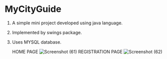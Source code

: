 # MyCityGuide
1. A simple mini project developed using java language. 
2. Implemented by swings package. 
3. Uses MYSQL database. 

   HOME PAGE 
![Screenshot (61)](https://user-images.githubusercontent.com/92942459/154681248-54bcdcf0-1414-4c7f-9bbf-d3d7b6ccc54f.png)
   REGISTRATION PAGE
![Screenshot (62)](https://user-images.githubusercontent.com/92942459/154682212-f37a650c-f1f8-42c6-8c1b-3155f3b2de62.png)
